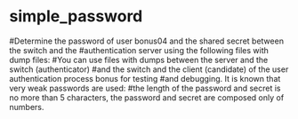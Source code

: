 # simple_password
#Determine the password of user bonus04 and the shared secret between the switch and the 
#authentication server using the following files with dump files:
#You can use files with dumps between the server and the switch (authenticator) 
#and the switch and the client (candidate) of the user authentication process bonus for testing 
#and debugging. It is known that very weak passwords are used: 
#the length of the password and secret is no more than 5 characters, the password and secret are composed only of numbers.
#
#
#
#

#
#
#
#

#
#
#
#

#
#
